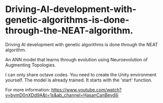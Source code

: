 # Driving-AI-development-with-genetic-algorithms-is-done-through-the-NEAT-algorithm.
Driving AI development with genetic algorithms is done through the NEAT algorithm.

An ANN model that learns through evolution using Neuroevolution of Augmenting Topologies.

I can only share octave codes. You need to create the Unity environment yourself. The model is already trained.
It starts with the 'start' function.

For more information: https://www.youtube.com/watch?v=bymD0nXDd9A&t=1s&ab_channel=HasanCanBeydili
